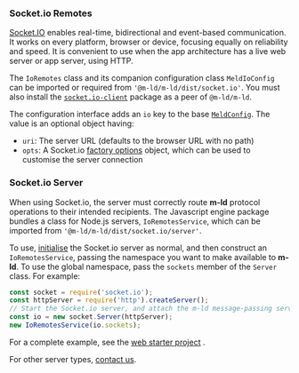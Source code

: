 ### Socket.io Remotes

[Socket.IO](https://socket.io/) enables real-time, bidirectional and event-based
communication. It works on every platform, browser or device, focusing equally
on reliability and speed. It is convenient to use when the app architecture has
a live web server or app server, using HTTP.

The `IoRemotes` class and its companion configuration class `MeldIoConfig`
can be imported or required from `'@m-ld/m-ld/dist/socket.io'`. You must also
install the [`socket.io-client`](https://www.npmjs.com/package/socket.io-client)
package as a peer of `@m-ld/m-ld`.

The configuration interface adds an `io` key to the base
[`MeldConfig`](interfaces/meldconfig.html). The value is an optional object
having:

- `uri`: The server URL (defaults to the browser URL with no path)
- `opts`: A
  Socket.io [factory&nbsp;options](https://socket.io/docs/v4/client-initialization/#IO-factory-options)
  object, which can be used to customise the server connection

### Socket.io Server

When using Socket.io, the server must correctly route **m-ld** protocol
operations to their intended recipients. The Javascript engine package bundles a
class for Node.js servers,  `IoRemotesService`, which can be imported
from `'@m-ld/m-ld/dist/socket.io/server'`.

To use, [initialise](https://socket.io/docs/v4/server-initialization/) the
Socket.io server as normal, and then construct an `IoRemotesService`, passing
the namespace you want to make available to **m-ld**. To use the global
namespace, pass the `sockets` member of the `Server` class. For example:

```js
const socket = require('socket.io');
const httpServer = require('http').createServer();
// Start the Socket.io server, and attach the m-ld message-passing service
const io = new socket.Server(httpServer);
new IoRemotesService(io.sockets);
```

For a complete example, see
the [web starter project](https://github.com/m-ld/m-ld-web-starter/blob/main/index.js)
.

For other server types, [contact&nbsp;us](https://m-ld.org/hello/).